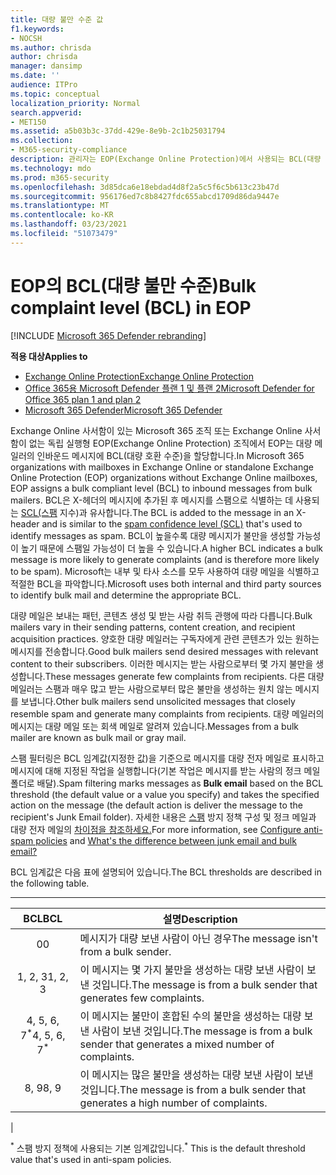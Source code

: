 ```yaml
---
title: 대량 불만 수준 값
f1.keywords:
- NOCSH
ms.author: chrisda
author: chrisda
manager: dansimp
ms.date: ''
audience: ITPro
ms.topic: conceptual
localization_priority: Normal
search.appverid:
- MET150
ms.assetid: a5b03b3c-37dd-429e-8e9b-2c1b25031794
ms.collection:
- M365-security-compliance
description: 관리자는 EOP(Exchange Online Protection)에서 사용되는 BCL(대량 준수 수준) 값에 대해 배울 수 있습니다.
ms.technology: mdo
ms.prod: m365-security
ms.openlocfilehash: 3d85dca6e18ebdad4d8f2a5c5f6c5b613c23b47d
ms.sourcegitcommit: 956176ed7c8b8427fdc655abcd1709d86da9447e
ms.translationtype: MT
ms.contentlocale: ko-KR
ms.lasthandoff: 03/23/2021
ms.locfileid: "51073479"
---
```

# <a name="bulk-complaint-level-bcl-in-eop"></a><span data-ttu-id="e0e8b-103">EOP의 BCL(대량 불만 수준)</span><span class="sxs-lookup"><span data-stu-id="e0e8b-103">Bulk complaint level (BCL) in EOP</span></span>

[!INCLUDE [Microsoft 365 Defender rebranding](../includes/microsoft-defender-for-office.md)]

<span data-ttu-id="e0e8b-104">**적용 대상**</span><span class="sxs-lookup"><span data-stu-id="e0e8b-104">**Applies to**</span></span>
- [<span data-ttu-id="e0e8b-105">Exchange Online Protection</span><span class="sxs-lookup"><span data-stu-id="e0e8b-105">Exchange Online Protection</span></span>](exchange-online-protection-overview.md)
- [<span data-ttu-id="e0e8b-106">Office 365용 Microsoft Defender 플랜 1 및 플랜 2</span><span class="sxs-lookup"><span data-stu-id="e0e8b-106">Microsoft Defender for Office 365 plan 1 and plan 2</span></span>](defender-for-office-365.md)
- [<span data-ttu-id="e0e8b-107">Microsoft 365 Defender</span><span class="sxs-lookup"><span data-stu-id="e0e8b-107">Microsoft 365 Defender</span></span>](../defender/microsoft-365-defender.md)

<span data-ttu-id="e0e8b-108">Exchange Online 사서함이 있는 Microsoft 365 조직 또는 Exchange Online 사서함이 없는 독립 실행형 EOP(Exchange Online Protection) 조직에서 EOP는 대량 메일러의 인바운드 메시지에 BCL(대량 호환 수준)을 할당합니다.</span><span class="sxs-lookup"><span data-stu-id="e0e8b-108">In Microsoft 365 organizations with mailboxes in Exchange Online or standalone Exchange Online Protection (EOP) organizations without Exchange Online mailboxes, EOP assigns a bulk compliant level (BCL) to inbound messages from bulk mailers.</span></span> <span data-ttu-id="e0e8b-109">BCL은 X-헤더의 메시지에 추가된 후 메시지를 스팸으로 식별하는 데 사용되는 [SCL(스팸](spam-confidence-levels.md) 지수)과 유사합니다.</span><span class="sxs-lookup"><span data-stu-id="e0e8b-109">The BCL is added to the message in an X-header and is similar to the [spam confidence level (SCL)](spam-confidence-levels.md) that's used to identify messages as spam.</span></span> <span data-ttu-id="e0e8b-110">BCL이 높을수록 대량 메시지가 불만을 생성할 가능성이 높기 때문에 스팸일 가능성이 더 높을 수 있습니다.</span><span class="sxs-lookup"><span data-stu-id="e0e8b-110">A higher BCL indicates a bulk message is more likely to generate complaints (and is therefore more likely to be spam).</span></span> <span data-ttu-id="e0e8b-111">Microsoft는 내부 및 타사 소스를 모두 사용하여 대량 메일을 식별하고 적절한 BCL을 파악합니다.</span><span class="sxs-lookup"><span data-stu-id="e0e8b-111">Microsoft uses both internal and third party sources to identify bulk mail and determine the appropriate BCL.</span></span>

<span data-ttu-id="e0e8b-112">대량 메일은 보내는 패턴, 콘텐츠 생성 및 받는 사람 취득 관행에 따라 다릅니다.</span><span class="sxs-lookup"><span data-stu-id="e0e8b-112">Bulk mailers vary in their sending patterns, content creation, and recipient acquisition practices.</span></span> <span data-ttu-id="e0e8b-113">양호한 대량 메일러는 구독자에게 관련 콘텐츠가 있는 원하는 메시지를 전송합니다.</span><span class="sxs-lookup"><span data-stu-id="e0e8b-113">Good bulk mailers send desired messages with relevant content to their subscribers.</span></span> <span data-ttu-id="e0e8b-114">이러한 메시지는 받는 사람으로부터 몇 가지 불만을 생성합니다.</span><span class="sxs-lookup"><span data-stu-id="e0e8b-114">These messages generate few complaints from recipients.</span></span> <span data-ttu-id="e0e8b-115">다른 대량 메일러는 스팸과 매우 많고 받는 사람으로부터 많은 불만을 생성하는 원치 않는 메시지를 보냅니다.</span><span class="sxs-lookup"><span data-stu-id="e0e8b-115">Other bulk mailers send unsolicited messages that closely resemble spam and generate many complaints from recipients.</span></span> <span data-ttu-id="e0e8b-116">대량 메일러의 메시지는 대량 메일 또는 회색 메일로 알려져 있습니다.</span><span class="sxs-lookup"><span data-stu-id="e0e8b-116">Messages from a bulk mailer are known as bulk mail or gray mail.</span></span>

 <span data-ttu-id="e0e8b-117">스팸 필터링은 BCL  임계값(지정한 값)을 기준으로 메시지를 대량 전자 메일로 표시하고 메시지에 대해 지정된 작업을 실행합니다(기본 작업은 메시지를 받는 사람의 정크 메일 폴더로 배달).</span><span class="sxs-lookup"><span data-stu-id="e0e8b-117">Spam filtering marks messages as **Bulk email** based on the BCL threshold (the default value or a value you specify) and takes the specified action on the message (the default action is deliver the message to the recipient's Junk Email folder).</span></span> <span data-ttu-id="e0e8b-118">자세한 내용은 [스팸](configure-your-spam-filter-policies.md) 방지 정책 구성 및 정크 메일과 대량 전자 메일의 [차이점을 참조하세요.](what-s-the-difference-between-junk-email-and-bulk-email.md)</span><span class="sxs-lookup"><span data-stu-id="e0e8b-118">For more information, see [Configure anti-spam policies](configure-your-spam-filter-policies.md) and [What's the difference between junk email and bulk email?](what-s-the-difference-between-junk-email-and-bulk-email.md)</span></span>

<span data-ttu-id="e0e8b-119">BCL 임계값은 다음 표에 설명되어 있습니다.</span><span class="sxs-lookup"><span data-stu-id="e0e8b-119">The BCL thresholds are described in the following table.</span></span>

****

|<span data-ttu-id="e0e8b-120">BCL</span><span class="sxs-lookup"><span data-stu-id="e0e8b-120">BCL</span></span>|<span data-ttu-id="e0e8b-121">설명</span><span class="sxs-lookup"><span data-stu-id="e0e8b-121">Description</span></span>|
|:---:|---|
|<span data-ttu-id="e0e8b-122">0</span><span class="sxs-lookup"><span data-stu-id="e0e8b-122">0</span></span>|<span data-ttu-id="e0e8b-123">메시지가 대량 보낸 사람이 아닌 경우</span><span class="sxs-lookup"><span data-stu-id="e0e8b-123">The message isn't from a bulk sender.</span></span>|
|<span data-ttu-id="e0e8b-124">1, 2, 3</span><span class="sxs-lookup"><span data-stu-id="e0e8b-124">1, 2, 3</span></span>|<span data-ttu-id="e0e8b-125">이 메시지는 몇 가지 불만을 생성하는 대량 보낸 사람이 보낸 것입니다.</span><span class="sxs-lookup"><span data-stu-id="e0e8b-125">The message is from a bulk sender that generates few complaints.</span></span>|
|<span data-ttu-id="e0e8b-126">4, 5, 6, 7<sup>\*</sup></span><span class="sxs-lookup"><span data-stu-id="e0e8b-126">4, 5, 6, 7<sup>\*</sup></span></span>|<span data-ttu-id="e0e8b-127">이 메시지는 불만이 혼합된 수의 불만을 생성하는 대량 보낸 사람이 보낸 것입니다.</span><span class="sxs-lookup"><span data-stu-id="e0e8b-127">The message is from a bulk sender that generates a mixed number of complaints.</span></span>|
|<span data-ttu-id="e0e8b-128">8, 9</span><span class="sxs-lookup"><span data-stu-id="e0e8b-128">8, 9</span></span>|<span data-ttu-id="e0e8b-129">이 메시지는 많은 불만을 생성하는 대량 보낸 사람이 보낸 것입니다.</span><span class="sxs-lookup"><span data-stu-id="e0e8b-129">The message is from a bulk sender that generates a high number of complaints.</span></span>|
|

<span data-ttu-id="e0e8b-130"><sup>\*</sup> 스팸 방지 정책에 사용되는 기본 임계값입니다.</span><span class="sxs-lookup"><span data-stu-id="e0e8b-130"><sup>\*</sup> This is the default threshold value that's used in anti-spam policies.</span></span>
